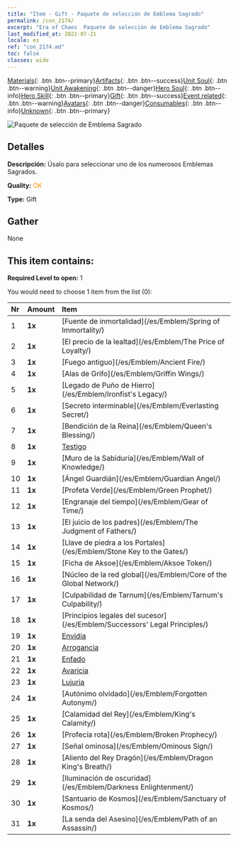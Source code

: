 ```yaml
---
title: "Item - Gift - Paquete de selección de Emblema Sagrado"
permalink: /con_2174/
excerpt: "Era of Chaos  Paquete de selección de Emblema Sagrado"
last_modified_at: 2021-07-21
locale: es
ref: "con_2174.md"
toc: false
classes: wide
---
```

 [Materials](/ItemsES/){: .btn .btn--primary}[Artifacts](/ItemsES/Artifacts/){: .btn .btn--success}[Unit Soul](/ItemsES/UnitSoul/){: .btn .btn--warning}[Unit Awakening](/ItemsES/UnitAwakening/){: .btn .btn--danger}[Hero Soul](/ItemsES/HeroSoul/){: .btn .btn--info}[Hero Skill](/ItemsES/HeroSkill/){: .btn .btn--primary}[Gift](/ItemsES/Gift/){: .btn .btn--success}[Event related](/ItemsES/Events/){: .btn .btn--warning}[Avatars](/ItemsES/Avatars/){: .btn .btn--danger}[Consumables](/ItemsES/Consumables/){: .btn .btn--info}[Unknown](/ItemsES/Unknown/){: .btn .btn--primary}

 ![Paquete de selección de Emblema Sagrado](/images/t/i_907089.png)

## Detalles
 **Descripción:** Úsalo para seleccionar uno de los numerosos Emblemas Sagrados.

 **Quality:** <span style="color: #FF8C00">OK</span>

 **Type:** Gift

## Gather

  None

## This item contains:

 **Required Level to open:** 1

 You would need to choose 1 item from the list (0):

  | Nr | Amount |     Item    |
  |:---|:-------|:------------|
  | 1 |  **1x** | [Fuente de inmortalidad](/es/Emblem/Spring of Immortality/) |  | 
  | 2 |  **1x** | [El precio de la lealtad](/es/Emblem/The Price of Loyalty/) |  | 
  | 3 |  **1x** | [Fuego antiguo](/es/Emblem/Ancient Fire/) |  | 
  | 4 |  **1x** | [Alas de Grifo](/es/Emblem/Griffin Wings/) |  | 
  | 5 |  **1x** | [Legado de Puño de Hierro](/es/Emblem/Ironfist's Legacy/) |  | 
  | 6 |  **1x** | [Secreto interminable](/es/Emblem/Everlasting Secret/) |  | 
  | 7 |  **1x** | [Bendición de la Reina](/es/Emblem/Queen's Blessing/) |  | 
  | 8 |  **1x** | [Testigo](/es/Emblem/Witness/) |  | 
  | 9 |  **1x** | [Muro de la Sabiduría](/es/Emblem/Wall of Knowledge/) |  | 
  | 10 |  **1x** | [Ángel Guardián](/es/Emblem/Guardian Angel/) |  | 
  | 11 |  **1x** | [Profeta Verde](/es/Emblem/Green Prophet/) |  | 
  | 12 |  **1x** | [Engranaje del tiempo](/es/Emblem/Gear of Time/) |  | 
  | 13 |  **1x** | [El juicio de los padres](/es/Emblem/The Judgment of Fathers/) |  | 
  | 14 |  **1x** | [Llave de piedra a los Portales](/es/Emblem/Stone Key to the Gates/) |  | 
  | 15 |  **1x** | [Ficha de Aksoe](/es/Emblem/Aksoe Token/) |  | 
  | 16 |  **1x** | [Núcleo de la red global](/es/Emblem/Core of the Global Network/) |  | 
  | 17 |  **1x** | [Culpabilidad de Tarnum](/es/Emblem/Tarnum's Culpability/) |  | 
  | 18 |  **1x** | [Principios legales del sucesor](/es/Emblem/Successors' Legal Principles/) |  | 
  | 19 |  **1x** | [Envidia](/es/Emblem/Jealousy/) |  | 
  | 20 |  **1x** | [Arrogancia](/es/Emblem/Arrogance/) |  | 
  | 21 |  **1x** | [Enfado](/es/Emblem/Anger/) |  | 
  | 22 |  **1x** | [Avaricia](/es/Emblem/Greed/) |  | 
  | 23 |  **1x** | [Lujuria](/es/Emblem/Lust/) |  | 
  | 24 |  **1x** | [Autónimo olvidado](/es/Emblem/Forgotten Autonym/) |  | 
  | 25 |  **1x** | [Calamidad del Rey](/es/Emblem/King's Calamity/) |  | 
  | 26 |  **1x** | [Profecía rota](/es/Emblem/Broken Prophecy/) |  | 
  | 27 |  **1x** | [Señal ominosa](/es/Emblem/Ominous Sign/) |  | 
  | 28 |  **1x** | [Aliento del Rey Dragón](/es/Emblem/Dragon King's Breath/) |  | 
  | 29 |  **1x** | [Iluminación de oscuridad](/es/Emblem/Darkness Enlightenment/) |  | 
  | 30 |  **1x** | [Santuario de Kosmos](/es/Emblem/Sanctuary of Kosmos/) |  | 
  | 31 |  **1x** | [La senda del Asesino](/es/Emblem/Path of an Assassin/) |  | 
